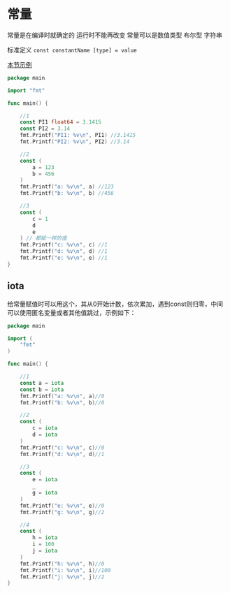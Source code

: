 # 常量

常量是在编译时就确定的 运行时不能再改变 常量可以是数值类型 布尔型 字符串

标准定义 `const constantName [type] = value`

[本节示例](https://github.com/onlyone2019/golang_learn/blob/master/constantVar.go)

```go
package main

import "fmt"

func main() {

    //1
	const PI1 float64 = 3.1415
	const PI2 = 3.14
	fmt.Printf("PI1: %v\n", PI1) //3.1415
	fmt.Printf("PI2: %v\n", PI2) //3.14

    //2
	const (
		a = 123
		b = 456
	)
	fmt.Printf("a: %v\n", a) //123
	fmt.Printf("b: %v\n", b) //456

    //3
	const (
		c = 1
		d
		e
	) // 都赋一样的值
	fmt.Printf("c: %v\n", c) //1
	fmt.Printf("d: %v\n", d) //1
	fmt.Printf("e: %v\n", e) //1
}
```

## iota
给常量赋值时可以用这个，其从0开始计数，依次累加，遇到const则归零，中间可以使用匿名变量或者其他值跳过，示例如下：
```go
package main

import (
	"fmt"
)

func main() {

	//1
	const a = iota
	const b = iota
	fmt.Printf("a: %v\n", a)//0
	fmt.Printf("b: %v\n", b)//0

	//2
	const (
		c = iota
		d = iota
	)
	fmt.Printf("c: %v\n", c)//0
	fmt.Printf("d: %v\n", d)//1

	//3
	const (
		e = iota
		_
		g = iota
	)
	fmt.Printf("e: %v\n", e)//0
	fmt.Printf("g: %v\n", g)//2

	//4
	const (
		h = iota
		i = 100
		j = iota
	)
	fmt.Printf("h: %v\n", h)//0
	fmt.Printf("i: %v\n", i)//100
	fmt.Printf("j: %v\n", j)//2
}
```

